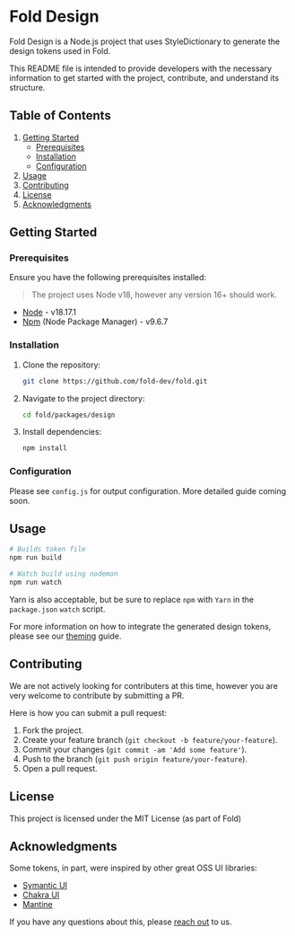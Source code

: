 # Fold Design

Fold Design is a Node.js project that uses StyleDictionary to generate the design tokens used in Fold. 

This README file is intended to provide developers with the necessary information to get started with the project, contribute, and understand its structure.

## Table of Contents

1. [Getting Started](#getting-started)
    - [Prerequisites](#prerequisites)
    - [Installation](#installation)
    - [Configuration](#configuration)
2. [Usage](#usage)
3. [Contributing](#contributing)
4. [License](#license)
5. [Acknowledgments](#acknowledgments)

## Getting Started

### Prerequisites

Ensure you have the following prerequisites installed:

> The project uses Node v18, however any version 16+ should work.

- [Node](https://nodejs.org/) - v18.17.1
- [Npm](https://www.npmjs.com/) (Node Package Manager) - v9.6.7

### Installation

1. Clone the repository:

   ```bash
   git clone https://github.com/fold-dev/fold.git
   ```

2. Navigate to the project directory:

   ```bash
   cd fold/packages/design
   ```

3. Install dependencies:

   ```bash
   npm install
   ```

### Configuration

Please see `config.js` for output configuration. More detailed guide coming soon.

## Usage

```bash
# Builds token file
npm run build

# Watch build using nodemon
npm run watch
```

Yarn is also acceptable, but be sure to replace `npm` with `Yarn` in the `package.json` `watch` script.

For more information on how to integrate the generated design tokens, 
please see our [theming](http://fold.dev/docs/theming) guide.

## Contributing

We are not actively looking for contributers at this time, however you are very welcome to contribute by submitting a PR. 

Here is how you can submit a pull request:

1. Fork the project.
2. Create your feature branch (`git checkout -b feature/your-feature`).
3. Commit your changes (`git commit -am 'Add some feature'`).
4. Push to the branch (`git push origin feature/your-feature`).
5. Open a pull request.

## License

This project is licensed under the MIT License (as part of Fold)

## Acknowledgments

Some tokens, in part, were inspired by other great OSS UI libraries:

- [Symantic UI](https://github.com/Semantic-Org/Semantic-UI)
- [Chakra UI](https://github.com/chakra-ui/chakra-ui)
- [Mantine](https://github.com/mantinedev/mantine)

If you have any questions about this, please  [reach out](https://github.com/fold-dev/fold/discussions) to us.
